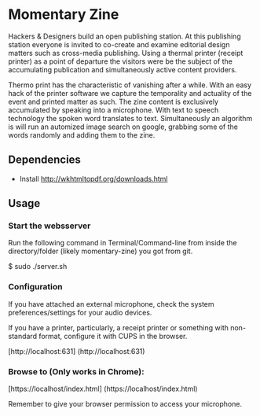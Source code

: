 # Momentary Zine

Hackers & Designers build an open publishing station. At this publishing station everyone is invited to co-create and examine editorial design matters such as cross-media publishing. Using a thermal printer (receipt printer) as a point of departure the visitors were be the subject of the accumulating publication and simultaneously active content providers.

Thermo print has the characteristic of vanishing after a while. With an easy hack of the printer software we capture the temporality and actuality of the event and printed matter as such. The zine content is exclusively accumulated by speaking into a microphone. With text to speech technology the spoken word translates to text. Simultaneously an algorithm is will run an automized image search on google, grabbing some of the words randomly and adding them to the zine.


## Dependencies

  - Install http://wkhtmltopdf.org/downloads.html
  
## Usage

### Start the websserver

  Run the following command in Terminal/Command-line from inside the directory/folder (likely momentary-zine) you got from git.

  $ sudo ./server.sh

### Configuration

  If you have attached an external microphone, check the system preferences/settings for your audio devices.

  If you have a printer, particularly, a receipt printer or something with non-standard format, configure it with CUPS in the browser.

  [http://localhost:631] (http://localhost:631)


### Browse to (Only works in Chrome):

  [https://localhost/index.html] (https://localhost/index.html)

  Remember to give your browser permission to access your microphone.

  




